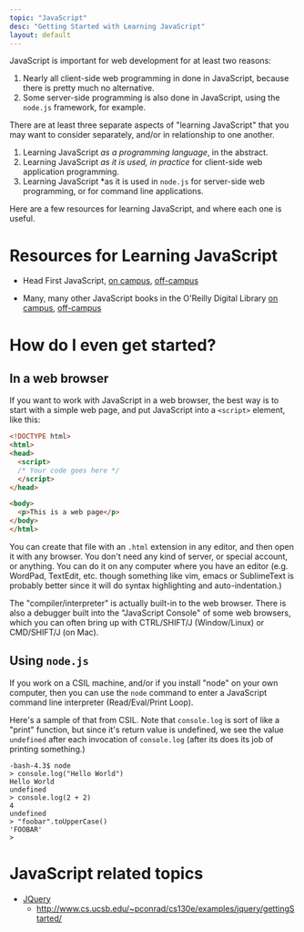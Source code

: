 ```yaml
---
topic: "JavaScript"
desc: "Getting Started with Learning JavaScript"
layout: default
---
```



JavaScript is important for web development for at least two reasons:

1. Nearly all client-side web programming in done in JavaScript, because there is pretty much no alternative. 
2. Some server-side programming is also done in JavaScript, using the `node.js` framework, for example.

There are at least three separate aspects of "learning JavaScript" that you may want to consider separately, and/or in relationship to one another.

1. Learning JavaScript *as a programming language*, in the abstract.
2. Learning JavaScript *as it is used, in practice* for client-side web application programming.
3. Learning JavaScript *as it is used in `node.js` for server-side web programming, or for command line applications.

Here are a few resources for learning JavaScript, and where each one is useful.

# Resources for Learning JavaScript

* Head First JavaScript, [on campus](http://proquest.safaribooksonline.com/book/programming/javascript/9781449340124), [off-campus](http://proquest.safaribooksonline.com.proxy.library.ucsb.edu:2048/book/programming/javascript/9781449340124)

* Many, many other JavaScript books in the O'Reilly Digital Library [on campus](http://proquest.safaribooksonline.com/search?q=javascript), [off-campus](http://proquest.safaribooksonline.com.com.proxy.library.ucsb.edu:2048/search?q=javascript)

# How do I even get started?

## In a web browser

If you want to work with JavaScript in a web browser, the best way is to start with a simple web page,
and put JavaScript into a `<script>` element, like this:

```html
<!DOCTYPE html>
<html>
<head>
  <script>
  /* Your code goes here */
  </script>
</head>

<body>
  <p>This is a web page</p>
</body>
</html>
```
You can create that file with an `.html` extension in any editor, and then open it with any browser.   You don't need any kind of server, or special account, or anything.   You can do it on any computer where you have an editor (e.g. WordPad, TextEdit, etc. though something like vim, emacs or SublimeText is probably better since it will do syntax highlighting and auto-indentation.)

The "compiler/interpreter" is actually built-in to the web browser.   There is also a debugger built into the "JavaScript Console" of some web browsers, which you can often bring up with CTRL/SHIFT/J (Window/Linux) or CMD/SHIFT/J (on Mac).

## Using `node.js`

If you work on a CSIL machine, and/or if you install "node" on your own computer, then you can use the `node` command to enter a JavaScript command line interpreter (Read/Eval/Print Loop).

Here's a sample of that from CSIL.  Note that `console.log` is sort of like a "print" function, but since it's return value is undefined, we see the value `undefined` after each invocation of `console.log` (after its does its job of printing something.)

```
-bash-4.3$ node
> console.log("Hello World")
Hello World
undefined
> console.log(2 + 2)
4
undefined
> "foobar".toUpperCase()
'FOOBAR'
> 
```

# JavaScript related topics

* [JQuery](/topics/jquery)
    * <http://www.cs.ucsb.edu/~pconrad/cs130e/examples/jquery/gettingStarted/>
